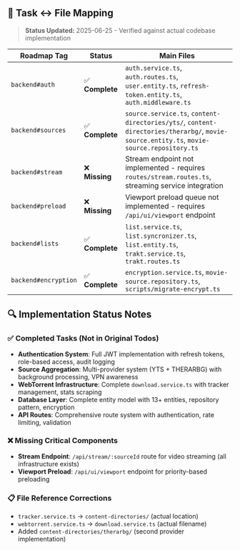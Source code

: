 ## 🔖 Task ↔ File Mapping

> **Status Updated:** 2025-06-25 - Verified against actual codebase implementation

| Roadmap Tag          | Status          | Main Files                                                                                                                               |
| -------------------- | --------------- | ---------------------------------------------------------------------------------------------------------------------------------------- |
| `backend#auth`       | ✅ **Complete** | `auth.service.ts`, `auth.routes.ts`, `user.entity.ts`, `refresh-token.entity.ts`, `auth.middleware.ts`                                   |
| `backend#sources`    | ✅ **Complete** | `source.service.ts`, `content-directories/yts/`, `content-directories/therarbg/`, `movie-source.entity.ts`, `movie-source.repository.ts` |
| `backend#stream`     | ❌ **Missing**  | Stream endpoint not implemented - requires `routes/stream.routes.ts`, streaming service integration                                      |
| `backend#preload`    | ❌ **Missing**  | Viewport preload queue not implemented - requires `/api/ui/viewport` endpoint                                                            |
| `backend#lists`      | ✅ **Complete** | `list.service.ts`, `list.syncronizer.ts`, `list.entity.ts`, `trakt.service.ts`, `trakt.routes.ts`                                        |
| `backend#encryption` | ✅ **Complete** | `encryption.service.ts`, `movie-source.repository.ts`, `scripts/migrate-encrypt.ts`                                                      |

## 🔍 Implementation Status Notes

### ✅ Completed Tasks (Not in Original Todos)

- **Authentication System**: Full JWT implementation with refresh tokens, role-based access, audit logging
- **Source Aggregation**: Multi-provider system (YTS + THERARBG) with background processing, VPN awareness
- **WebTorrent Infrastructure**: Complete `download.service.ts` with tracker management, stats scraping
- **Database Layer**: Complete entity model with 13+ entities, repository pattern, encryption
- **API Routes**: Comprehensive route system with authentication, rate limiting, validation

### ❌ Missing Critical Components

- **Stream Endpoint**: `/api/stream/:sourceId` route for video streaming (all infrastructure exists)
- **Viewport Preload**: `/api/ui/viewport` endpoint for priority-based preloading

### 📋 File Reference Corrections

- `tracker.service.ts` → `content-directories/` (actual location)
- `webtorrent.service.ts` → `download.service.ts` (actual filename)
- Added `content-directories/therarbg/` (second provider implementation)
